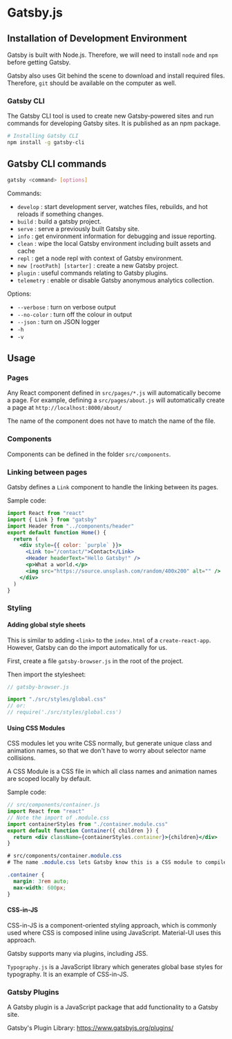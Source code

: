 # Gatsby.js



## Installation of Development Environment

Gatsby is built with Node.js. Therefore, we will need to install `node` and `npm` before getting Gatsby.

Gatsby also uses Git behind the scene to download and install required files. Therefore, `git` should be available on the computer as well. 



### Gatsby CLI

The Gatsby CLI tool is used to create new Gatsby-powered sites and run commands for developing Gatsby sites. It is published as an npm package. 

```sh
# Installing Gatsby CLI
npm install -g gatsby-cli
```



## Gatsby CLI commands

```sh
gatsby <command> [options]
```

Commands:

- `develop` : start development server, watches files, rebuilds, and hot reloads if something changes.
- `build` : build a gatsby project.
- `serve` : serve a previously built Gatsby site.
- `info` : get environment information for debugging and issue reporting.
- `clean` : wipe the local Gatsby environment including built assets and cache
- `repl` : get a node repl with context of Gatsby environment. 
- `new [rootPath] [starter]` : create a new Gatsby project.
- `plugin` : useful commands relating to Gatsby plugins.
- `telemetry` : enable or disable Gatsby anonymous analytics collection.

Options:

- `--verbose` : turn on verbose output
- `--no-color` : turn off the colour in output
- `--json` : turn on JSON logger
- `-h`
- `-v`



## Usage



### Pages

Any React component defined in `src/pages/*.js` will automatically become a page. For example, defining a `src/pages/about.js` will automatically create a page at `http://localhost:8000/about/`

The name of the component does not have to match the name of the file. 



### Components

Components can be defined in the folder `src/components`. 



### Linking between pages

Gatsby defines a `Link` component to handle the linking between its pages. 

Sample code:

```jsx
import React from "react"
import { Link } from "gatsby"
import Header from "../components/header"
export default function Home() {
  return (
    <div style={{ color: `purple` }}>
      <Link to="/contact/">Contact</Link>
      <Header headerText="Hello Gatsby!" />
      <p>What a world.</p>
      <img src="https://source.unsplash.com/random/400x200" alt="" />
    </div>
  )
}
```



### Styling 

#### Adding global style sheets

This is similar to adding `<link>` to the `index.html` of a `create-react-app`. However, Gatsby can do the import automatically for us. 

First, create a file `gatsby-browser.js` in the root of the project.

Then import the stylesheet:

```jsx
// gatsby-browser.js

import "./src/styles/global.css"
// or:
// require('./src/styles/global.css')
```



#### Using CSS Modules

CSS modules let you write CSS normally, but generate unique class and animation names, so that we don't have to worry about selector name collisions. 

A CSS Module is a CSS file in which all class names and animation names are scoped locally by default. 

Sample code:

```jsx
// src/components/container.js
import React from "react"
// Note the import of .module.css
import containerStyles from "./container.module.css"
export default function Container({ children }) {
  return <div className={containerStyles.container}>{children}</div>
}
```

```css
# src/components/container.module.css
# The name .module.css lets Gatsby know this is a CSS module to compile it differently

.container {
  margin: 3rem auto;
  max-width: 600px;
}
```



#### CSS-in-JS

CSS-in-JS is a component-oriented styling approach, which is commonly used where CSS is composed inline using JavaScript. Material-UI uses this approach. 

Gatsby supports many via plugins, including JSS.

`Typography.js` is a JavaScript library which generates global base styles for typography. It is an example of CSS-in-JS.



### Gatsby Plugins

A Gatsby plugin is a JavaScript package that add functionality to a Gatsby site. 

Gatsby's Plugin Library: https://www.gatsbyjs.org/plugins/



